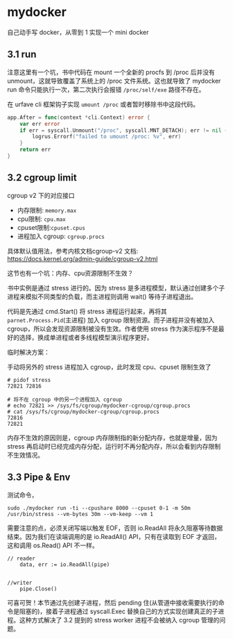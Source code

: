 # mydocker
自己动手写 docker，从零到 1 实现一个 mini docker

## 3.1 run
注意这里有一个坑，书中代码在 mount 一个全新的 procfs 到 /proc 后并没有 unmount，这就导致覆盖了系统上的 /proc 文件系统。这也就导致了 mydocker run 命令只能执行一次，第二次执行会报错 `/proc/self/exe` 路径不存在。


在 urfave cli 框架钩子实现 `umount /proc` 或者暂时移除书中这段代码。
```go
app.After = func(context *cli.Context) error {
    var err error
    if err = syscall.Unmount("/proc", syscall.MNT_DETACH); err != nil {
        logrus.Errorf("failed to umount /proc: %v", err)
    }
    return err
}
```

## 3.2 cgroup limit
cgroup v2 下的对应接口
* 内存限制: `memory.max`
* cpu限制: `cpu.max`
* cpuset限制:`cpuset.cpus`
* 进程加入 cgroup: `cgroup.procs`

具体默认值用法，参考内核文档cgroup-v2 文档: https://docs.kernel.org/admin-guide/cgroup-v2.html

这节也有一个坑：内存、cpu资源限制不生效？

书中实例是通过 stress 进行的。因为 stress 是多进程模型，默认通过创建多个子进程来模拟不同类型的负载，而主进程则调用 wait() 等待子进程退出。

代码是先通过 cmd.Start() 将 stress 进程运行起来，再将其 `parnet.Process.Pid`(主进程) 加入 cgroup 限制资源。而子进程并没有被加入 cgroup，所以会发现资源限制被没有生效。作者使用 stress 作为演示程序不是最好的选择，换成单进程或者多线程模型演示程序更好。

临时解决方案：

手动将另外的 stress 进程加入 cgroup，此时发现 cpu、cpuset 限制生效了
```shell
# pidof stress
72821 72816

# 将不在 cgroup 中的另一个进程加入 cgroup
# echo 72821 >> /sys/fs/cgroup/mydocker-cgroup/cgroup.procs
# cat /sys/fs/cgroup/mydocker-cgroup/cgroup.procs
72816
72821
```

内存不生效的原因则是，cgroup 内存限制指的新分配内存，也就是增量，因为 stress 再启动时已经完成内存分配，运行时不再分配内存，所以会看到内存限制不生效情况。

## 3.3 Pipe & Env
测试命令，
```shell
sudo ./mydocker run -ti --cpushare 8000 --cpuset 0-1 -m 50m /usr/bin/stress --vm-bytes 30m --vm-keep --vm 1
```


需要注意的点，必须关闭写端以触发 EOF，否则 io.ReadAll 将永久阻塞等待数据结束。​因为我们在读端调用的是 io.ReadAll() API，只有在读取到 EOF 才返回，这和调用 os.Read() API 不一样。
```golang
// reader
	data, err := io.ReadAll(pipe)


//writer
    pipe.Close()
```

可喜可贺！本节通过先创建子进程，然后 pending 住(从管道中接收需要执行的命令是阻塞的)，接着子进程通过 syscall.Exec 替换自己的方式实现创建真正的子进程。这种方式解决了 3.2 提到的 stress worker 进程不会被纳入 cgroup 管理的问题。
